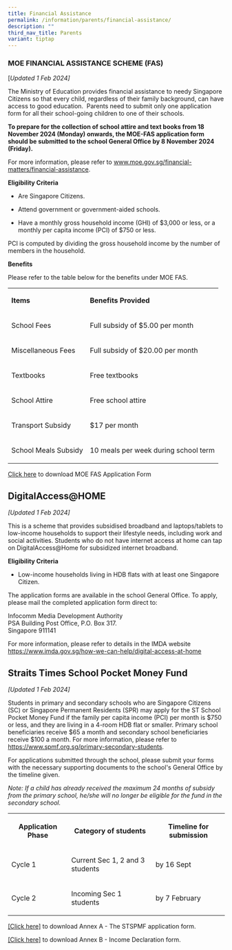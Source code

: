 ```yaml
---
title: Financial Assistance
permalink: /information/parents/financial-assistance/
description: ""
third_nav_title: Parents
variant: tiptap
---
```

<h3>MOE FINANCIAL ASSISTANCE SCHEME (FAS)</h3>
<p>[<em>Updated 1 Feb 2024]</em>
</p>
<p>The Ministry of Education provides financial assistance to needy Singapore
Citizens so that every child, regardless of their family background, can
have access to good education.&nbsp; Parents need to submit only one application
form for all their school-going children to one of their schools. &nbsp;</p>
<p><strong>To prepare for the collection of school attire and text books from 18 November 2024 (Monday) onwards, the MOE-FAS application form should be submitted to the school General Office by 8 November 2024 (Friday).</strong>
</p>
<p>For more information, please refer to&nbsp;<a href="https://www.moe.gov.sg/financial-matters/financial-assistance" rel="noopener noreferrer nofollow" target="_blank">www.moe.gov.sg/financial-matters/financial-assistance</a>.</p>
<p><strong>Eligibility Criteria</strong>
</p>
<ul data-tight="true" class="tight">
<li>
<p>Are Singapore Citizens.</p>
</li>
<li>
<p>Attend government or government-aided schools.</p>
</li>
<li>
<p>Have a monthly gross household income (GHI) of $3,000 or less, or a monthly
per capita income (PCI) of $750 or less.</p>
</li>
</ul>
<p>PCI is computed by dividing the gross household income by the number of
members in the household.</p>
<p><strong>Benefits</strong>
</p>
<p>Please refer to the table below for the benefits under MOE FAS.</p>
<table>
<tbody>
<tr>
<td rowspan="1" colspan="1">
<p><strong>Items</strong>
</p>
</td>
<td rowspan="1" colspan="1">
<p><strong>Benefits Provided</strong>
</p>
</td>
</tr>
<tr>
<td rowspan="1" colspan="1">
<p>School Fees</p>
</td>
<td rowspan="1" colspan="1">
<p>Full subsidy of $5.00 per month</p>
</td>
</tr>
<tr>
<td rowspan="1" colspan="1">
<p>Miscellaneous Fees</p>
</td>
<td rowspan="1" colspan="1">
<p>Full subsidy of $20.00 per month</p>
</td>
</tr>
<tr>
<td rowspan="1" colspan="1">
<p>Textbooks</p>
</td>
<td rowspan="1" colspan="1">
<p>Free textbooks</p>
</td>
</tr>
<tr>
<td rowspan="1" colspan="1">
<p>School Attire</p>
</td>
<td rowspan="1" colspan="1">
<p>Free school attire</p>
</td>
</tr>
<tr>
<td rowspan="1" colspan="1">
<p>Transport Subsidy</p>
</td>
<td rowspan="1" colspan="1">
<p>$17 per month</p>
</td>
</tr>
<tr>
<td rowspan="1" colspan="1">
<p>School Meals Subsidy</p>
</td>
<td rowspan="1" colspan="1">
<p>10 meals per week during school term</p>
</td>
</tr>
</tbody>
</table>
<p></p>
<p><a href="/files/2024_MOE_FAS_Application_Form.pdf" rel="noopener noreferrer nofollow" target="_blank">Click here</a> to
download MOE FAS Application Form</p>
<p></p>
<h2>DigitalAccess@HOME</h2>
<p><em>[Updated 1 Feb 2024]</em>
</p>
<p>This is a scheme that provides subsidised broadband and laptops/tablets
to low-income households to support their lifestyle needs, including work
and social activities. Students who do not have internet access at home
can tap on DigitalAccess@Home for subsidized internet broadband.</p>
<p><strong>Eligibility Criteria</strong>
</p>
<ul data-tight="true" class="tight">
<li>
<p>Low-income households living in HDB flats with at least one Singapore
Citizen.</p>
</li>
</ul>
<p>The application forms are available in the school General Office. To apply,
please mail the completed application form direct to:</p>
<p>Infocomm Media Development Authority
<br>PSA Building Post Office, P.O. Box 317.
<br>Singapore 911141</p>
<p>For more information, please refer to details in the IMDA website <a href="https://www.imda.gov.sg/how-we-can-help/digital-access-at-home" rel="noopener noreferrer nofollow" target="_blank">https://www.imda.gov.sg/how-we-can-help/digital-access-at-home</a>
</p>
<p></p>
<h2>Straits Times School Pocket Money Fund</h2>
<p><em>[Updated 1 Feb 2024]</em>
</p>
<p>Students in primary and secondary schools who are Singapore Citizens (SC)
or Singapore Permanent Residents (SPR) may apply for the ST School Pocket
Money Fund if the family per capita income (PCI) per month is $750 or less,
and they are living in a 4-room HDB flat or smaller. Primary school beneficiaries
receive $65 a month and secondary school beneficiaries receive $100 a month.
For more information, please refer to <a href="https://www.spmf.org.sg/primary-secondary-students" rel="noopener noreferrer nofollow" target="_blank">https://www.spmf.org.sg/primary-secondary-students</a>.</p>
<p>For applications submitted through the school, please submit your forms
with the necessary supporting documents to the school's General Office
by the timeline given.</p>
<p><em>Note: If a child has already received the maximum 24 months of subsidy from the primary school, he/she will no longer be eligible for the fund in the secondary school.</em>
</p>
<table>
<tbody>
<tr>
<th rowspan="1" colspan="1">
<p>Application Phase</p>
</th>
<th rowspan="1" colspan="1">
<p>Category of students</p>
</th>
<th rowspan="1" colspan="1">
<p>Timeline for submission</p>
</th>
</tr>
<tr>
<td rowspan="1" colspan="1">
<p>Cycle 1</p>
</td>
<td rowspan="1" colspan="1">
<p>Current Sec 1, 2 and 3 students</p>
</td>
<td rowspan="1" colspan="1">
<p>by 16 Sept</p>
</td>
</tr>
<tr>
<td rowspan="1" colspan="1">
<p>Cycle 2</p>
</td>
<td rowspan="1" colspan="1">
<p>Incoming Sec 1 students</p>
</td>
<td rowspan="1" colspan="1">
<p>by 7 February</p>
</td>
</tr>
</tbody>
</table>
<p><a href="/files/Annex_A___2024_STSPMF_Application_Form_for_schools.pdf" rel="noopener noreferrer nofollow" target="_blank">[Click here]</a> to
download Annex A - The STSPMF application form.</p>
<p><a href="/files/Annex_B___Income_declaration_form.pdf" rel="noopener noreferrer nofollow" target="_blank">[Click here]</a> to
download Annex B - Income Declaration form.</p>